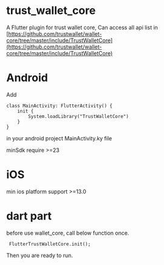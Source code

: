 # trust_wallet_core

A Flutter plugin for trust wallet core, Can access all api list in [https://github.com/trustwallet/wallet-core/tree/master/include/TrustWalletCore](https://github.com/trustwallet/wallet-core/tree/master/include/TrustWalletCore)

# Android
Add 
```
class MainActivity: FlutterActivity() {
    init {
        System.loadLibrary("TrustWalletCore")
    }
}
 ```
in your android project MainActivity.ky file

minSdk require >=23

# iOS

min ios platform support >=13.0


# dart part
before use wallet_core, call below function once.
```
 FlutterTrustWalletCore.init();
```

Then you are ready to run.

